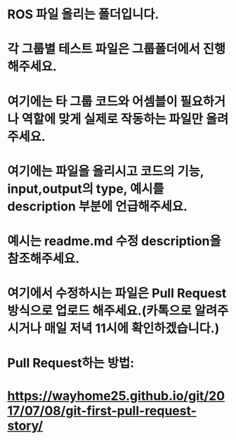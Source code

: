 # ROS 파일 올리는 폴더입니다.
# 각 그룹별 테스트 파일은 그룹폴더에서 진행해주세요.
# 여기에는 타 그룹 코드와 어셈블이 필요하거나 역할에 맞게 실제로 작동하는 파일만 올려주세요.
# 여기에는 파일을 올리시고 코드의 기능, input,output의 type, 예시를 description 부분에 언급해주세요.
# 예시는 readme.md 수정 description을 참조해주세요.
# 여기에서 수정하시는 파일은 Pull Request 방식으로 업로드 해주세요.(카톡으로 알려주시거나 매일 저녁 11시에 확인하겠습니다.)
# Pull Request하는 방법:
# https://wayhome25.github.io/git/2017/07/08/git-first-pull-request-story/
